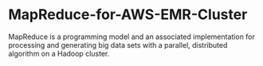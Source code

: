 # MapReduce-for-AWS-EMR-Cluster
MapReduce is a programming model and an associated implementation for processing and generating big data sets with a parallel, distributed algorithm on a Hadoop cluster.
